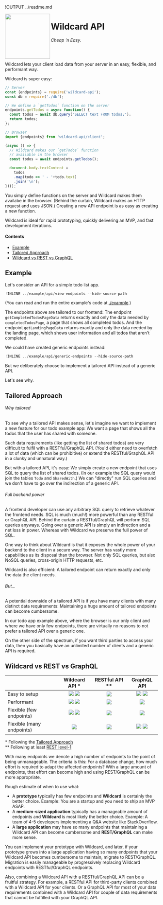 !OUTPUT ../readme.md

[<img src="https://github.com/wildcard-api/docs/images/logo.svg?sanitize=true" align="left" height="148">](https://github.com/brillout/wildcard-api)

# Wildcard API

*Cheap 'n Easy.*

<br/>
<br/>

Wildcard lets your client load data from your server in an easy, flexible, and performant way.

Wildcard is super easy:

~~~js
// Server
const {endpoints} = require('wildcard-api');
const db = require('./db');

// We define a `getTodos` function on the server
endpoints.getTodos = async function() {
  const todos = await db.query("SELECT text FROM todos;");
  return todos;
};

// Browser
import {endpoints} from 'wildcard-api/client';

(async () => {
  // Wildcard makes our `getTodos` function
  // available in the browser
  const todos = await endpoints.getTodos();

  document.body.textContent =
    todos
    .map(todo => ' - '+todo.text)
    .join('\n');
})();
~~~

You simply define functions on the server and Wildcard makes them availabe in the browser.
(Behind the curtain, Wildcard makes an HTTP request and uses JSON.)
Creating a new API endpoint is as easy as creating a new function.

Wildcard is ideal for rapid prototyping, quickly delivering an MVP, and fast development iterations.

#### Contents

 - [Example](#example)
 - [Tailored Approach](#tailored-approach)
 - [Wildcard vs REST vs GraphQL](#wildcard-vs-rest-vs-graphql)


## Example

Let's consider an API for a simple todo list app.

~~~js
!INLINE ../example/api/view-endpoints --hide-source-path
~~~

(You can read and run the entire example's code at [./example](/example/).)

The endpoints above are tailored to our frontend:
The endpoint `getCompletedTodosPageData` returns exactly and only the data needed by `completedTodosPage`,
a page that shows all completed todos.
And the endpoint `getLandingPageData` returns exactly and only the data needed by the landing page,
which shows user information and all todos that aren't completed.

We could have created generic endpoints instead:

~~~js
!INLINE ../example/api/generic-endpoints --hide-source-path
~~~

But we deliberately choose to implement a tailored API instead of a generic API.

Let's see why.

## Tailored Approach

###### Why tailored

To see why a tailored API makes sense,
let's imagine we want to implement a new feature for our todo example app:
We want a page that shows all the todos that the user has shared with someone.

Such data requirements (like getting the list of shared todos)
are very difficult to fulfil with a RESTful/GraphQL API.
(You'd either need to overfetch a lot of data (which can be prohibitive)
or extend the RESTful/GraphQL API in a clunky and unnatural way.)

But with a tailored API, it's easy:
We simply create a new endpoint that uses SQL to query the list of shared todos.
(In our example the SQL query would join the tables `Todo` and `SharedWith`.)
We can "directly" run SQL queries and we don't have to go over the indirection of a generic API.

###### Full backend power

A frontend developer can use any arbitrary SQL query to retrieve whatever the frontend needs.
SQL is much (much!) more powerful than any RESTful or GraphQL API.
Behind the curtain a RESTful/GraphQL will perform SQL queries anyways.
Going over a generic API is simply an indirection and a net loss in power.
Whereas with Wildcard we preserve the full power of SQL.

One way to think about Wildcard is that it exposes the whole power of your backend to the client in a secure way.
The server has vastly more capabilities as its disposal than the browser.
Not only SQL queries,
but also NoSQL queries,
cross-origin HTTP requests,
etc.

Wildcard is also efficient:
A tailored endpoint can return exactly and only the data the client needs.

###### But...

A potential downside of a tailored API
is if you have many clients with many distinct data requirements:
Maintaining a huge amount of tailored endpoints can become cumbersome.

In our todo app example above,
where the browser is our only client and where we have only few endpoints,
there are virtually no reasons to not prefer a tailored API over a generic one.

On the other side of the spectrum,
if you want third parties to access your data,
then you basically have an unlimited number of clients
and a generic API is required.

## Wildcard vs REST vs GraphQL

|                           | Wildcard API \*  | RESTful API \*\* | GraphQL API |
| ------------------------- | :--------------: | :--------------: | :---------: |
| Easy to setup             | <img src='https://github.com/wildcard-api/docs/images/plus.svg?sanitize=true'/> <img src='https://github.com/wildcard-api/docs/images/plus.svg?sanitize=true'/> | <img src='https://github.com/wildcard-api/docs/images/minus.svg?sanitize=true'/> | <img src='https://github.com/wildcard-api/docs/images/minus.svg?sanitize=true'/> <img src='https://github.com/wildcard-api/docs/images/minus.svg?sanitize=true'/> |
| Performant                | <img src='https://github.com/wildcard-api/docs/images/plus.svg?sanitize=true'/> <img src='https://github.com/wildcard-api/docs/images/plus.svg?sanitize=true'/> | <img src='https://github.com/wildcard-api/docs/images/minus.svg?sanitize=true'/> | <img src='https://github.com/wildcard-api/docs/images/plus.svg?sanitize=true'/> |
| Flexible (few endpoints)  | <img src='https://github.com/wildcard-api/docs/images/plus.svg?sanitize=true'/> <img src='https://github.com/wildcard-api/docs/images/plus.svg?sanitize=true'/> | <img src='https://github.com/wildcard-api/docs/images/minus.svg?sanitize=true'/> | <img src='https://github.com/wildcard-api/docs/images/plus.svg?sanitize=true'/> |
| Flexible (many endpoints) | <img src='https://github.com/wildcard-api/docs/images/minus.svg?sanitize=true'/> | <img src='https://github.com/wildcard-api/docs/images/plus.svg?sanitize=true'/> | <img src='https://github.com/wildcard-api/docs/images/plus.svg?sanitize=true'/> <img src='https://github.com/wildcard-api/docs/images/plus.svg?sanitize=true'/> |

\* Following the [Tailored Approach](#tailored-approach)
<br/>
\*\* Following at least [REST level-1](https://martinfowler.com/articles/richardsonMaturityModel.html#level1)

With many endpoints we denote a high number of endpoints
to the point of being unmanageable.
The criteria is this:
For a database change, how much effort is required to adapt the affected endpoints?
With a large amount of endpoints,
that effort can become high and using REST/GraphQL can be more appropriate.

Rough estimate of when to use what:
- A **prototype** typically has few endpoints and
  **Wildcard** is certainly the better choice.
  Example: You are a startup and you need to ship an MVP ASAP.
- A **medium-sized application** typically has a manageable amount of endpoints and
  **Wildcard** is most likely the better choice.
  Example: A team of 4-5 developers implementing a Q&A website like StackOverflow.
- A **large application** may have so many endpoints that maintaining a Wildcard API can become cumbersome and
  **REST/GraphQL** can make more sense.

You can implement your prototype with Wildcard,
and later,
if your prototype grows into a large application having so many endpoints that your Wildcard API becomes cumbersome to maintain,
migrate to REST/GraphQL.
Migration is easily manageable by progressively replacing Wildcard endpoints with RESTful/GraphQL endpoints.

Also, combining a Wildcard API with a RESTful/GraphQL API can be a fruitful strategy.
For example, a RESTful API for third-party clients combined with a Wildcard API for your clients.
Or a GraphQL API for most of your data requirements combined with a Wildcard API
for couple of data requirements that cannot be fulfilled with your GraphQL API.
